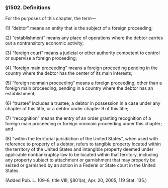 ### §1502. Definitions ###

For the purposes of this chapter, the term—

(1) “debtor” means an entity that is the subject of a foreign proceeding;

(2) “establishment” means any place of operations where the debtor carries out a nontransitory economic activity;

(3) “foreign court” means a judicial or other authority competent to control or supervise a foreign proceeding;

(4) “foreign main proceeding” means a foreign proceeding pending in the country where the debtor has the center of its main interests;

(5) “foreign nonmain proceeding” means a foreign proceeding, other than a foreign main proceeding, pending in a country where the debtor has an establishment;

(6) “trustee” includes a trustee, a debtor in possession in a case under any chapter of this title, or a debtor under chapter 9 of this title;

(7) “recognition” means the entry of an order granting recognition of a foreign main proceeding or foreign nonmain proceeding under this chapter; and

(8) “within the territorial jurisdiction of the United States”, when used with reference to property of a debtor, refers to tangible property located within the territory of the United States and intangible property deemed under applicable nonbankruptcy law to be located within that territory, including any property subject to attachment or garnishment that may properly be seized or garnished by an action in a Federal or State court in the United States.

(Added Pub. L. 109–8, title VIII, §801(a), Apr. 20, 2005, 119 Stat. 135.)